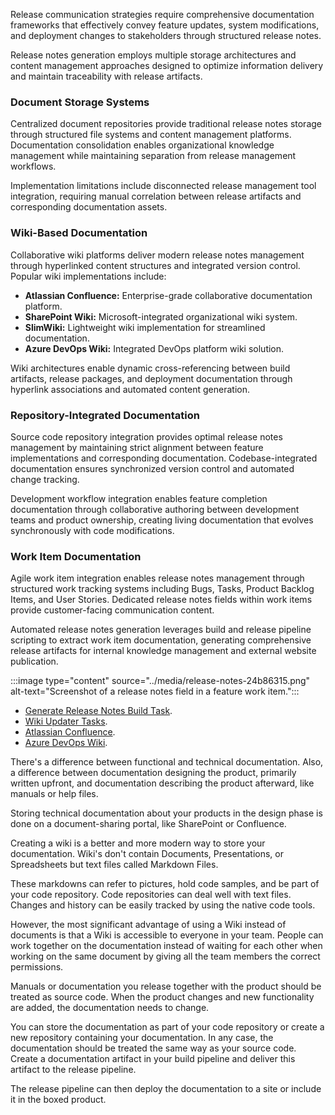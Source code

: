 Release communication strategies require comprehensive documentation frameworks that effectively convey feature updates, system modifications, and deployment changes to stakeholders through structured release notes.

Release notes generation employs multiple storage architectures and content management approaches designed to optimize information delivery and maintain traceability with release artifacts.

### Document Storage Systems

Centralized document repositories provide traditional release notes storage through structured file systems and content management platforms. Documentation consolidation enables organizational knowledge management while maintaining separation from release management workflows.

Implementation limitations include disconnected release management tool integration, requiring manual correlation between release artifacts and corresponding documentation assets.

### Wiki-Based Documentation

Collaborative wiki platforms deliver modern release notes management through hyperlinked content structures and integrated version control. Popular wiki implementations include:

- **Atlassian Confluence:** Enterprise-grade collaborative documentation platform.
- **SharePoint Wiki:** Microsoft-integrated organizational wiki system.
- **SlimWiki:** Lightweight wiki implementation for streamlined documentation.
- **Azure DevOps Wiki:** Integrated DevOps platform wiki solution.

Wiki architectures enable dynamic cross-referencing between build artifacts, release packages, and deployment documentation through hyperlink associations and automated content generation.

### Repository-Integrated Documentation

Source code repository integration provides optimal release notes management by maintaining strict alignment between feature implementations and corresponding documentation. Codebase-integrated documentation ensures synchronized version control and automated change tracking.

Development workflow integration enables feature completion documentation through collaborative authoring between development teams and product ownership, creating living documentation that evolves synchronously with code modifications.

### Work Item Documentation

Agile work item integration enables release notes management through structured work tracking systems including Bugs, Tasks, Product Backlog Items, and User Stories. Dedicated release notes fields within work items provide customer-facing communication content.

Automated release notes generation leverages build and release pipeline scripting to extract work item documentation, generating comprehensive release artifacts for internal knowledge management and external website publication.

:::image type="content" source="../media/release-notes-24b86315.png" alt-text="Screenshot of a release notes field in a feature work item.":::

- [Generate Release Notes Build Task](https://marketplace.visualstudio.com/items?itemName=richardfennellBM.BM-VSTS-XplatGenerateReleaseNotes).
- [Wiki Updater Tasks](https://marketplace.visualstudio.com/items?itemName=richardfennellBM.BM-VSTS-WIKIUpdater-Tasks).
- [Atlassian Confluence](https://www.atlassian.com/software/confluence).
- [Azure DevOps Wiki](https://azure.microsoft.com/services/devops/wiki/).

There's a difference between functional and technical documentation. Also, a difference between documentation designing the product, primarily written upfront, and documentation describing the product afterward, like manuals or help files.

Storing technical documentation about your products in the design phase is done on a document-sharing portal, like SharePoint or Confluence.

Creating a wiki is a better and more modern way to store your documentation. Wiki's don't contain Documents, Presentations, or Spreadsheets but text files called Markdown Files.

These markdowns can refer to pictures, hold code samples, and be part of your code repository. Code repositories can deal well with text files. Changes and history can be easily tracked by using the native code tools.

However, the most significant advantage of using a Wiki instead of documents is that a Wiki is accessible to everyone in your team. People can work together on the documentation instead of waiting for each other when working on the same document by giving all the team members the correct permissions.

Manuals or documentation you release together with the product should be treated as source code. When the product changes and new functionality are added, the documentation needs to change.

You can store the documentation as part of your code repository or create a new repository containing your documentation. In any case, the documentation should be treated the same way as your source code. Create a documentation artifact in your build pipeline and deliver this artifact to the release pipeline.

The release pipeline can then deploy the documentation to a site or include it in the boxed product.
